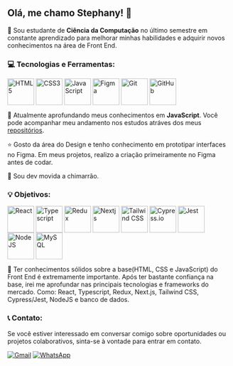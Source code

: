 ## Olá, me chamo Stephany! 👋
🌈 Sou estudante de **Ciência da Computação** no último semestre em constante aprendizado para melhorar minhas habilidades e adquirir novos conhecimentos na área de Front End.

### 💻 Tecnologias e Ferramentas:
                  
<div style="display: inline-block">
  <img align="center" alt="HTML5" src="https://cdn.jsdelivr.net/gh/devicons/devicon/icons/html5/html5-original.svg" width="60" height="60"/>
  <img align="center" alt="CSS3" src="https://cdn.jsdelivr.net/gh/devicons/devicon/icons/css3/css3-original.svg" width="60" height="60"/>
  <img align="center" alt="JavaScript"src="https://cdn.jsdelivr.net/gh/devicons/devicon/icons/javascript/javascript-original.svg" width="60" height="60"/>
  <img align="center" alt="Figma" src="https://cdn.jsdelivr.net/gh/devicons/devicon/icons/figma/figma-original.svg" width="60" height="60"/>
  <img align="center" alt="Git" src="https://cdn.jsdelivr.net/gh/devicons/devicon/icons/git/git-original.svg" width="60" height="60"/>
  <img align="center" alt="GitHub" src="https://cdn.jsdelivr.net/gh/devicons/devicon/icons/github/github-original.svg" width="60" height="60"/>
</div>
</br>

📖​ Atualmente aprofundando meus conhecimentos em **JavaScript**. Você pode acompanhar meu andamento nos estudos atráves dos meus [repositórios](https://github.com/stephanybrazeir0?tab=repositories).

⭐ Gosto da área do Design e tenho conhecimento em prototipar interfaces no Figma. Em meus projetos, realizo a criação primeiramente no Figma antes de codar. 

🧉​ Sou dev movida a chimarrão.

### 💡​ Objetivos:
<div style="display: inline-block">
  <img align="center" alt="React" src="https://cdn.jsdelivr.net/gh/devicons/devicon/icons/react/react-original.svg" width="60" height="60"/>
  <img align="center" alt="Typescript" src="https://cdn.jsdelivr.net/gh/devicons/devicon/icons/typescript/typescript-original.svg" width="60" height="60"/>
  <img align="center" alt="Redux" src="https://cdn.jsdelivr.net/gh/devicons/devicon/icons/redux/redux-original.svg" width="60" height="60"/>
  <img align="center" alt="Nextjs" src="https://cdn.jsdelivr.net/gh/devicons/devicon/icons/nextjs/nextjs-original-wordmark.svg" width="60" height="60"/>      
  <img align="center" alt="Tailwind CSS" src="https://cdn.jsdelivr.net/gh/devicons/devicon@latest/icons/tailwindcss/tailwindcss-original.svg" width="60" height="60"/>     
  <img align="center" alt="Cypress.io" src="https://cdn.jsdelivr.net/gh/devicons/devicon@latest/icons/cypressio/cypressio-plain.svg" width="60" height="60"/>
  <img align="center" alt="Jest" src="https://cdn.jsdelivr.net/gh/devicons/devicon/icons/jest/jest-plain.svg" width="60" height="60"/>
  <img align="center" alt="NodeJS" src="https://cdn.jsdelivr.net/gh/devicons/devicon/icons/nodejs/nodejs-original.svg" width="60" height="60"/>      
  <img align="center" alt="MySQL" src="https://cdn.jsdelivr.net/gh/devicons/devicon@latest/icons/mysql/mysql-plain-wordmark.svg" width="60" height="60"/>
</div>
</br>

🌊 Ter conhecimentos sólidos sobre a base(HTML, CSS e JavaScript) do Front End é extremamente importante. Após ter bastante confiança na base, irei me aprofundar nas principais tecnologias e frameworks do mercado. Como: React, Typescript, Redux, Next.js, Tailwind CSS, Cypress/Jest, NodeJS e banco de dados.


### 📞 Contato:
<p>Se você estiver interessado em conversar comigo sobre oportunidades ou projetos colaborativos, sinta-se à vontade para entrar em contato.</p>

[![Gmail](https://img.shields.io/badge/Gmail-D14836?style=for-the-badge&logo=gmail&logoColor=white)](stephanybrazeiro@gmail.com)
[![WhatsApp](https://img.shields.io/badge/WhatsApp-25D366?style=for-the-badge&logo=whatsapp&logoColor=white)](https://wa.me/5551997232544)

